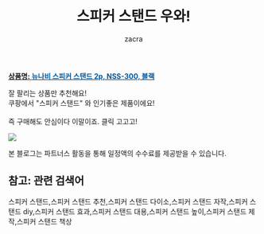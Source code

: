 ﻿---
layout: post
title:  "스피커 스탠드 우와!"
author: zacra
categories: [ 아이템 ]
tags: [스피커 스탠드,스피커 스탠드 추천,스피커 스탠드 다이소,스피커 스탠드 자작,스피커 스탠드 diy,스피커 스탠드 효과,스피커 스탠드 대용,스피커 스탠드 높이,스피커 스탠드 제작,스피커 스탠드 책상]
image: https://static.coupangcdn.com/image/rs_quotation_api/ea40/89d733c045ea158fc4dede65b5c60a15ce5233d6164b907a7ed03b725820.jpg 
description: "쿠팡에서 스피커 스탠드 관련 상품으로 가장 잘팔리는 제품 중 하나라는 사실!!."
rating: 4.5
---

<a href="https://link.coupang.com/re/AFFSDP?lptag=AF8407795&pageKey=2348404251&itemId=4072556433&vendorItemId=72056618873&traceid=V0-153-666c451c00ebaabc"><b>상품명: <font color='#01579B'>뉴나비 스피커 스탠드 2p, NSS-300, 블랙</font></b></a>

잘 팔리는 상품만 추천해요!<br/>
쿠팡에서 "스피커 스탠드" 와 인기좋은 제품이에요!<br/><br/>
즉 구매해도 안심이다 이말이죠. 클릭 고고고! <br/>



<a href="https://link.coupang.com/re/AFFSDP?lptag=AF8407795&pageKey=2348404251&itemId=4072556433&vendorItemId=72056618873&traceid=V0-153-666c451c00ebaabc"><img src="https://thumbnail9.coupangcdn.com/thumbnails/remote/q89/image/retail/images/2020/11/04/9/6/189a527c-5782-4532-b5eb-f788effae041.jpg"></a> 

본 블로그는 파트너스 활동을 통해 일정액의 수수료를 제공받을 수 있습니다.

## 참고: 관련 검색어    
스피커 스탠드,스피커 스탠드 추천,스피커 스탠드 다이소,스피커 스탠드 자작,스피커 스탠드 diy,스피커 스탠드 효과,스피커 스탠드 대용,스피커 스탠드 높이,스피커 스탠드 제작,스피커 스탠드 책상
